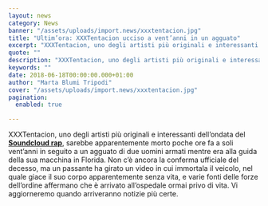```yaml
---
layout: news
category: News
banner: "/assets/uploads/import.news/xxxtentacion.jpg"
title: "Ultim’ora: XXXTentacion ucciso a vent’anni in un agguato"
excerpt: "XXXTentacion, uno degli artisti più originali e interessanti dell’ondata del Soundcloud rap, sarebbe apparentemente morto poche ore fa a soli vent’anni in seguito a un agguato di due uomini armati mentre era alla guida della sua macchina in Florida. Non c’è ancora la conferma ufficiale del decesso, ma un passante ha girato un video in [&hellip"
quote: ""
description: "XXXTentacion, uno degli artisti più originali e interessanti dell’ondata del Soundcloud rap, sarebbe apparentemente morto poche ore fa a soli vent’anni in seguito a un agguato di due uomini armati mentre era alla guida della sua macchina in Florida. Non c’è ancora la conferma ufficiale del decesso, ma un passante ha girato un video in [&hellip"
keywords: ""
date: 2018-06-18T00:00:00.000+01:00
author: "Marta Blumi Tripodi"
cover: "/assets/uploads/import.news/xxxtentacion.jpg"
pagination:
  enabled: true

---
```


XXXTentacion, uno degli artisti più originali e interessanti dell’ondata del [**Soundcloud rap**](https://hotmc.com/il-disco-desordio-di-lil-xan-ci-dimostra-che-ce-vita-oltre-lo-xanny/), sarebbe apparentemente morto poche ore fa a soli vent’anni in seguito a un agguato di due uomini armati mentre era alla guida della sua macchina in Florida. Non c’è ancora la conferma ufficiale del decesso, ma un passante ha girato un video in cui immortala il veicolo, nel quale giace il suo corpo apparentemente senza vita, e varie fonti delle forze dell’ordine affermano che è arrivato all’ospedale ormai privo di vita. Vi aggiorneremo quando arriveranno notizie più certe.